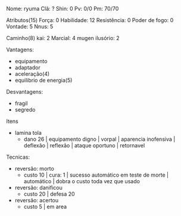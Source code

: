Nome: ryuma
Clã: ?
Shin: 0
Pv: 0/0
Pm: 70/70

Atributos(15)
Força: 0
Habilidade: 12
Resistência: 0
Poder de fogo: 0
Vontade: 5
Nnus: 5

Caminho(8)
kai: 2
Marcial: 4
mugen ilusório: 2 

Vantagens:
- equipamento
- adaptador
- aceleração(4)
- equilibrio de energia(5)

Desvantagens:
- fragil
- segredo

Itens
- lamina tola
  - dano 26 | equipamento digno | vorpal | aparencia inofensiva | deflexão | reflexão | ataque oportuno | retornavel

Tecnicas:
- reversão: morto
  - custo 10 | cura: 1 | sucesso automático em teste de morte | automático | dobra o custo toda vez que usado
- reversão: danificou
  - custo 20 | defesa 20
- reversão: acertou
  - custo 5 | em area